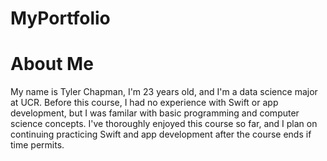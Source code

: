 # MyPortfolio

# About Me
My name is Tyler Chapman, I'm 23 years old, and I'm a data science major at UCR. Before this course, I had no experience with Swift or app development, but I was familar with basic programming and computer science concepts. I've thoroughly enjoyed this course so far, and I plan on continuing practicing Swift and app development after the course ends if time permits.

